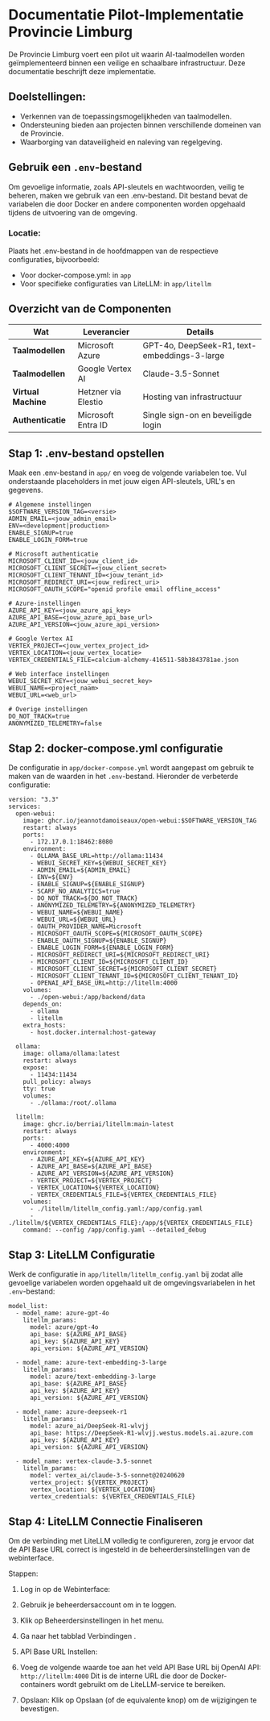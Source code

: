 # Documentatie Pilot-Implementatie Provincie Limburg
De Provincie Limburg voert een pilot uit waarin AI-taalmodellen worden geïmplementeerd binnen een veilige en schaalbare infrastructuur. Deze documentatie beschrijft deze implementatie.

## Doelstellingen:
- Verkennen van de toepassingsmogelijkheden van taalmodellen.
- Ondersteuning bieden aan projecten binnen verschillende domeinen van de Provincie.
- Waarborging van dataveiligheid en naleving van regelgeving.

## Gebruik een `.env`-bestand
Om gevoelige informatie, zoals API-sleutels en wachtwoorden, veilig te beheren, maken we gebruik van een .env-bestand. Dit bestand bevat de variabelen die door Docker en andere componenten worden opgehaald tijdens de uitvoering van de omgeving.

### Locatie:
Plaats het .env-bestand in de hoofdmappen van de respectieve configuraties, bijvoorbeeld:

- Voor docker-compose.yml: in `app`
- Voor specifieke configuraties van LiteLLM: in `app/litellm`

## Overzicht van de Componenten
| **Wat**             | **Leverancier**          | **Details**                                    |
|----------------------|--------------------------|------------------------------------------------|
| **Taalmodellen**     | Microsoft Azure          | GPT-4o, DeepSeek-R1, text-embeddings-3-large  |
| **Taalmodellen**     | Google Vertex AI         | Claude-3.5-Sonnet                              |
| **Virtual Machine**  | Hetzner via Elestio     | Hosting van infrastructuur                    |
| **Authenticatie**    | Microsoft Entra ID       | Single sign-on en beveiligde login            |

## Stap 1: .env-bestand opstellen
Maak een .env-bestand in `app/` en voeg de volgende variabelen toe. Vul onderstaande placeholders in met jouw eigen API-sleutels, URL's en gegevens.

```
# Algemene instellingen
$SOFTWARE_VERSION_TAG=<versie>
ADMIN_EMAIL=<jouw_admin_email>
ENV=<development|production>
ENABLE_SIGNUP=true
ENABLE_LOGIN_FORM=true

# Microsoft authenticatie
MICROSOFT_CLIENT_ID=<jouw_client_id>
MICROSOFT_CLIENT_SECRET=<jouw_client_secret>
MICROSOFT_CLIENT_TENANT_ID=<jouw_tenant_id>
MICROSOFT_REDIRECT_URI=<jouw_redirect_uri>
MICROSOFT_OAUTH_SCOPE="openid profile email offline_access"

# Azure-instellingen
AZURE_API_KEY=<jouw_azure_api_key>
AZURE_API_BASE=<jouw_azure_api_base_url>
AZURE_API_VERSION=<jouw_azure_api_version>

# Google Vertex AI
VERTEX_PROJECT=<jouw_vertex_project_id>
VERTEX_LOCATION=<jouw_vertex_locatie>
VERTEX_CREDENTIALS_FILE=calcium-alchemy-416511-58b3843781ae.json

# Web interface instellingen
WEBUI_SECRET_KEY=<jouw_webui_secret_key>
WEBUI_NAME=<project_naam>
WEBUI_URL=<web_url>

# Overige instellingen
DO_NOT_TRACK=true
ANONYMIZED_TELEMETRY=false
```

## Stap 2: docker-compose.yml configuratie
De configuratie in `app/docker-compose.yml` wordt aangepast om gebruik te maken van de waarden in het `.env`-bestand. Hieronder de verbeterde configuratie:

```
version: "3.3"
services:
  open-webui:
    image: ghcr.io/jeannotdamoiseaux/open-webui:$SOFTWARE_VERSION_TAG
    restart: always
    ports:
      - 172.17.0.1:18462:8080
    environment:
      - OLLAMA_BASE_URL=http://ollama:11434
      - WEBUI_SECRET_KEY=${WEBUI_SECRET_KEY}
      - ADMIN_EMAIL=${ADMIN_EMAIL}
      - ENV=${ENV}
      - ENABLE_SIGNUP=${ENABLE_SIGNUP}
      - SCARF_NO_ANALYTICS=true
      - DO_NOT_TRACK=${DO_NOT_TRACK}
      - ANONYMIZED_TELEMETRY=${ANONYMIZED_TELEMETRY}
      - WEBUI_NAME=${WEBUI_NAME}
      - WEBUI_URL=${WEBUI_URL}
      - OAUTH_PROVIDER_NAME=Microsoft
      - MICROSOFT_OAUTH_SCOPE=${MICROSOFT_OAUTH_SCOPE}
      - ENABLE_OAUTH_SIGNUP=${ENABLE_SIGNUP}
      - ENABLE_LOGIN_FORM=${ENABLE_LOGIN_FORM}
      - MICROSOFT_REDIRECT_URI=${MICROSOFT_REDIRECT_URI}
      - MICROSOFT_CLIENT_ID=${MICROSOFT_CLIENT_ID}
      - MICROSOFT_CLIENT_SECRET=${MICROSOFT_CLIENT_SECRET}
      - MICROSOFT_CLIENT_TENANT_ID=${MICROSOFT_CLIENT_TENANT_ID}
      - OPENAI_API_BASE_URL=http://litellm:4000
    volumes:
      - ./open-webui:/app/backend/data
    depends_on:
      - ollama
      - litellm
    extra_hosts:
      - host.docker.internal:host-gateway

  ollama:
    image: ollama/ollama:latest
    restart: always
    expose:
      - 11434:11434
    pull_policy: always
    tty: true
    volumes:
      - ./ollama:/root/.ollama

  litellm:
    image: ghcr.io/berriai/litellm:main-latest
    restart: always
    ports:
      - 4000:4000
    environment:
      - AZURE_API_KEY=${AZURE_API_KEY}
      - AZURE_API_BASE=${AZURE_API_BASE}
      - AZURE_API_VERSION=${AZURE_API_VERSION}
      - VERTEX_PROJECT=${VERTEX_PROJECT}
      - VERTEX_LOCATION=${VERTEX_LOCATION}
      - VERTEX_CREDENTIALS_FILE=${VERTEX_CREDENTIALS_FILE}
    volumes:
      - ./litellm/litellm_config.yaml:/app/config.yaml
      - ./litellm/${VERTEX_CREDENTIALS_FILE}:/app/${VERTEX_CREDENTIALS_FILE}
    command: --config /app/config.yaml --detailed_debug
```

## Stap 3: LiteLLM Configuratie
Werk de configuratie in `app/litellm/litellm_config.yaml` bij zodat alle gevoelige variabelen worden opgehaald uit de omgevingsvariabelen in het `.env`-bestand:

```
model_list:
  - model_name: azure-gpt-4o
    litellm_params:
      model: azure/gpt-4o
      api_base: ${AZURE_API_BASE}
      api_key: ${AZURE_API_KEY}
      api_version: ${AZURE_API_VERSION}

  - model_name: azure-text-embedding-3-large
    litellm_params:
      model: azure/text-embedding-3-large
      api_base: ${AZURE_API_BASE}
      api_key: ${AZURE_API_KEY}
      api_version: ${AZURE_API_VERSION}

  - model_name: azure-deepseek-r1
    litellm_params:
      model: azure_ai/DeepSeek-R1-wlvjj
      api_base: https://DeepSeek-R1-wlvjj.westus.models.ai.azure.com
      api_key: ${AZURE_API_KEY}
      api_version: ${AZURE_API_VERSION}

  - model_name: vertex-claude-3.5-sonnet
    litellm_params:
      model: vertex_ai/claude-3-5-sonnet@20240620
      vertex_project: ${VERTEX_PROJECT}
      vertex_location: ${VERTEX_LOCATION}
      vertex_credentials: ${VERTEX_CREDENTIALS_FILE}
```

## Stap 4: LiteLLM Connectie Finaliseren
Om de verbinding met LiteLLM volledig te configureren, zorg je ervoor dat de API Base URL correct is ingesteld in de beheerdersinstellingen van de webinterface.

Stappen:
1. Log in op de Webinterface:
3. Gebruik je beheerdersaccount om in te loggen.
3. Klik op Beheerdersinstellingen in het menu.
4. Ga naar het tabblad Verbindingen .
5. API Base URL Instellen:
6. Voeg de volgende waarde toe aan het veld API Base URL bij OpenAI API:
`http://litellm:4000`
Dit is de interne URL die door de Docker-containers wordt gebruikt om de LiteLLM-service te bereiken.

7. Opslaan:
Klik op Opslaan (of de equivalente knop) om de wijzigingen te bevestigen.

